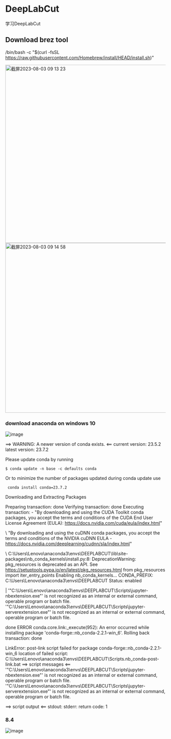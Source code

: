 # DeepLabCut
学习DeepLabCut

## Download brez tool
/bin/bash -c "$(curl -fsSL https://raw.githubusercontent.com/Homebrew/install/HEAD/install.sh)"

<img width="560" alt="截屏2023-08-03 09 13 23" src="https://github.com/Ruoqi277/DeepLabCut/assets/132852026/644e9fe5-3a79-47b0-a015-88927d5486be">

<img width="534" alt="截屏2023-08-03 09 14 58" src="https://github.com/Ruoqi277/DeepLabCut/assets/132852026/21cc2c06-e28d-4e50-88ff-4381fd7fbd38">


### download anaconda on windows 10

![image](https://github.com/Ruoqi277/DeepLabCut/assets/132852026/b367bcdb-5d1f-4dd1-8bba-356ed24d7732)

==> WARNING: A newer version of conda exists. <==
  current version: 23.5.2
  latest version: 23.7.2

Please update conda by running

    $ conda update -n base -c defaults conda

Or to minimize the number of packages updated during conda update use

     conda install conda=23.7.2



Downloading and Extracting Packages

Preparing transaction: done
Verifying transaction: done
Executing transaction: - "By downloading and using the CUDA Toolkit conda packages, you accept the terms and conditions of the CUDA End User License Agreement (EULA): https://docs.nvidia.com/cuda/eula/index.html"

\ "By downloading and using the cuDNN conda packages, you accept the terms and conditions of the NVIDIA cuDNN EULA - https://docs.nvidia.com/deeplearning/cudnn/sla/index.html"

\ C:\Users\Lenovo\anaconda3\envs\DEEPLABCUT\lib\site-packages\nb_conda_kernels\install.py:8: DeprecationWarning: pkg_resources is deprecated as an API. See https://setuptools.pypa.io/en/latest/pkg_resources.html
  from pkg_resources import iter_entry_points
Enabling nb_conda_kernels...
CONDA_PREFIX: C:\Users\Lenovo\anaconda3\envs\DEEPLABCUT
Status: enabled

| '"C:\Users\Lenovo\anaconda3\envs\DEEPLABCUT\Scripts\jupyter-nbextension.exe"' is not recognized as an internal or external command,
operable program or batch file.
'"C:\Users\Lenovo\anaconda3\envs\DEEPLABCUT\Scripts\jupyter-serverextension.exe"' is not recognized as an internal or external command,
operable program or batch file.

done
ERROR conda.core.link:_execute(952): An error occurred while installing package 'conda-forge::nb_conda-2.2.1-win_6'.
Rolling back transaction: done

LinkError: post-link script failed for package conda-forge::nb_conda-2.2.1-win_6
location of failed script: C:\Users\Lenovo\anaconda3\envs\DEEPLABCUT\Scripts\.nb_conda-post-link.bat
==> script messages <==
'"C:\Users\Lenovo\anaconda3\envs\DEEPLABCUT\Scripts\jupyter-nbextension.exe"' is not recognized as an internal or external command,
operable program or batch file.
'"C:\Users\Lenovo\anaconda3\envs\DEEPLABCUT\Scripts\jupyter-serverextension.exe"' is not recognized as an internal or external command,
operable program or batch file.

==> script output <==
stdout:
stderr:
return code: 1


### 8.4
![image](https://github.com/Ruoqi277/DeepLabCut/assets/132852026/6c95659e-8208-4f00-8ccf-1e33bcce9f25)

